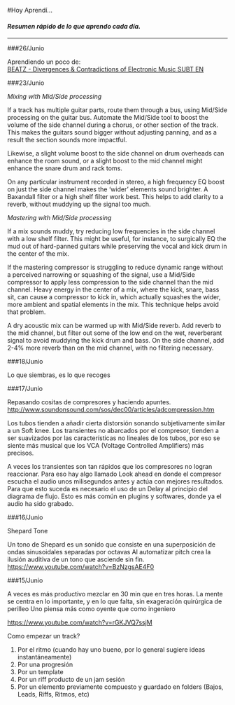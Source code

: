 #Hoy Aprendí...   

#### *Resumen rápido de lo que aprendo cada día.*
----------------


###26/Junio 

Aprendiendo un poco de:    
[BEATZ - Divergences & Contradictions of Electronic Music SUBT EN](http://vimeo.com/97549389)  

###23/Junio  

*Mixing with Mid/Side processing*

If a track has multiple guitar parts, route them through a bus, using Mid/Side processing on the guitar bus. Automate the Mid/Side tool to boost the volume of the side channel during a chorus, or other section of the track. This makes the guitars sound bigger without adjusting panning, and as a result the section sounds more impactful.  

Likewise, a slight volume boost to the side channel on drum overheads can enhance the room sound, or a slight boost to the mid channel might enhance the snare drum and rack toms.   

On any particular instrument recorded in stereo, a high frequency EQ boost on just the side channel makes the ‘wider’ elements sound brighter. A Baxandall filter or a high shelf filter work best. This helps to add clarity to a reverb, without muddying up the signal too much.   
  

*Mastering with Mid/Side processing*

If a mix sounds muddy, try reducing low frequencies in the side channel with a low shelf filter. This might be useful, for instance, to surgically EQ the mud out of hard-panned guitars while preserving the vocal and kick drum in the center of the mix.

If the mastering compressor is struggling to reduce dynamic range without a perceived narrowing or squashing of the signal, use a Mid/Side compressor to apply less compression to the side channel than the mid channel. Heavy energy in the center of a mix, where the kick, snare, bass sit, can cause a compressor to kick in, which actually squashes the wider, more ambient and spatial elements in the mix. This technique helps avoid that problem.    

A dry acoustic mix can be warmed up with Mid/Side reverb. Add reverb to the mid channel, but filter out some of the low end on the wet, reverberant signal to avoid muddying the kick drum and bass. On the side channel, add 2-4% more reverb than on the mid channel, with no filtering necessary.   


###18/Junio    

Lo que siembras, es lo que recoges 


###17/Junio  

Repasando cositas de compresores y haciendo apuntes.  
http://www.soundonsound.com/sos/dec00/articles/adcompression.htm  


Los tubos tienden a añadir cierta distorsión  sonando subjetivamente similar a un Soft knee. Los transientes no abarcados por el compresor, tienden a ser suavizados por las características no lineales de los tubos, por eso se siente más musical que los VCA (Voltage Controlled Amplifiers) más precisos.   

A veces los transientes son tan rápidos que los compresores no logran reaccionar. Para eso hay algo llamado Look ahead en donde el compresor escucha el audio unos milisegundos antes y actúa con mejores resultados.  Para que esto suceda es necesario el uso de un Delay al principio del diagrama de flujo.  Esto es más común en plugins y softwares, donde ya el audio ha sido grabado.



###16/Junio  

Shepard Tone    

Un tono de Shepard es un sonido que consiste en una superposición de ondas sinusoidales separadas por octavas Al automatizar  pitch crea la ilusión auditiva de un tono que asciende sin fin.  
https://www.youtube.com/watch?v=BzNzgsAE4F0   


###15/Junio    

A veces es más productivo mezclar en 30 min que en tres horas.
La mente se centra en lo importante, y en lo que falta, sin exageración quirúrgica de perilleo 
Uno piensa más como oyente que como ingeniero      

https://www.youtube.com/watch?v=rGKJVQ7ssjM   

Como empezar un track?   

1.	Por el ritmo  (cuando hay uno bueno, por lo general sugiere ideas  instantáneamente)  
2.	Por una progresión      
3.	Por un template       
4.	Por un riff producto de un jam sesión      
5.	Por un elemento previamente compuesto y guardado en folders (Bajos, Leads, Riffs, Ritmos, etc)      



